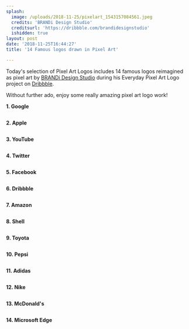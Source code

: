 ```yaml
---
splash:
  image: /uploads/2018-11-25/pixelart_1543157084561.jpeg
  credits: 'BRANDi Design Studio'
  creditsurl: 'https://dribbble.com/brandidesignstudio'
  ishidden: true
layout: post
date: '2018-11-25T16:44:27'
title: '14 Famous logos drawn in Pixel Art'

---
```

<p>Today's selection of Pixel Art Logos includes 14 famous logos reimagined as pixel art by&nbsp;<a href="https://dribbble.com/brandidesignstudio" target="_blank">BRANDi Design Studio</a>&nbsp;during his Everyday Pixel Art Logo project on&nbsp;<a href="https://dribbble.com/brandidesignstudio/projects/526503-Pixel-Art-Logos" target="_blank">Dribbble</a>.</p><p>Without further ado, enjoy some really amazing pixel art logo work!</p><p><strong>1. Google</strong></p><figure contenteditable="false"><img data-src="/uploads/2018-11-25/pixelart_1543157158294.jpg"></figure><p><strong>2. Apple</strong></p><figure contenteditable="false"><img data-src="/uploads/2018-11-25/pixelart_1543157193448.jpg"></figure><p><strong>3. YouTube</strong></p><figure contenteditable="false"><img data-src="/uploads/2018-11-25/pixelart_1543157262524.jpg"></figure><p><strong>4. Twitter</strong></p><figure contenteditable="false"><img data-src="/uploads/2018-11-25/pixelart_1543157282954.jpeg"></figure><p><strong>5. Facebook</strong></p><figure contenteditable="false"><img data-src="/uploads/2018-11-25/pixelart_1543157296627.jpg"></figure><p><strong>6. Dribbble</strong></p><figure contenteditable="false"><img data-src="/uploads/2018-11-25/pixelart_1543157314050.jpg"></figure><p><strong>7. Amazon</strong></p><figure contenteditable="false"><img data-src="/uploads/2018-11-25/pixelart_1543157336718.jpg"></figure><p><strong>8. Shell</strong></p><figure contenteditable="false"><img data-src="/uploads/2018-11-25/pixelart_1543157348870.jpg"></figure><p><strong>9. Toyota</strong></p><figure contenteditable="false"><img data-src="/uploads/2018-11-25/pixelart_1543157368119.jpg"></figure><p><strong>10. Pepsi</strong></p><figure contenteditable="false"><img data-src="/uploads/2018-11-25/pixelart_1543157379700.jpg"></figure><p><strong>11. Adidas</strong></p><figure contenteditable="false"><img data-src="/uploads/2018-11-25/pixelart_1543157395380.jpg"></figure><p><strong>12. Nike</strong></p><figure contenteditable="false"><img data-src="/uploads/2018-11-25/pixelart_1543157411438.jpg"></figure><p><strong>13. McDonald's</strong></p><figure contenteditable="false"><img data-src="/uploads/2018-11-25/pixelart_1543157427495.jpg"></figure><p><strong>14. Microsoft Edge</strong></p><figure contenteditable="false"><img data-src="/uploads/2018-11-25/pixelart_1543157442283.jpg"></figure>